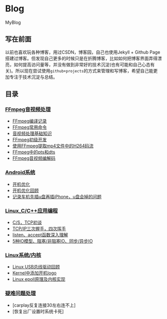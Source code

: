 # Blog
MyBlog
## 写在前面

以前也喜欢玩各种博客，用过CSDN，博客园，自己也使用Jekyll + Github Page搭建过博客。但发现自己更多的时候只是在折腾博客，比如如何把博客界面弄得漂亮，如何提高访问量等，并没有做到非常好的技术沉淀(也有可能和自己心态有关)。所以现在尝试使用`github+projects`的方式来管理和写博客，希望自己能更加专注于技术沉淀与总结。

## 目录

### [FFmpeg音视频处理](https://github.com/jason--liu/Blog/projects/4)
- [FFmpeg编译记录](https://github.com/jason--liu/Blog/issues/11)
- [FFmpeg常用命令](https://github.com/jason--liu/Blog/issues/13)
- [音视频处理基础知识](https://github.com/jason--liu/Blog/issues/16)
- [FFmpeg初级开发](https://github.com/jason--liu/Blog/issues/14)
- [使用FFmpeg提取mp4文件中的H264码流](https://github.com/jason--liu/Blog/issues/17)
- [FFmpeg中的pts和dts](https://github.com/jason--liu/Blog/issues/18)
- [FFmpeg音视频编解码](https://github.com/jason--liu/Blog/issues/19)


### [Android系统](https://github.com/jason--liu/Blog/projects/1)
- [开机优化](https://github.com/jason--liu/Blog/issues/1) 
- [开机优化回顾](https://github.com/jason--liu/Blog/issues/7)
- [记录车机先插u盘再插iPhone，u盘会掉的问题](https://github.com/jason--liu/Blog/issues/8)

### [Linux_C/C++应用编程](https://github.com/jason--liu/Blog/projects/2)
- [C/S，TCP初谈](https://github.com/jason--liu/Blog/issues/2) 
- [TCP/IP三次握手，四次挥手](https://github.com/jason--liu/Blog/issues/3) 
- [listen、accept函数深入理解](https://github.com/jason--liu/Blog/issues/4) 
- [5种IO模型、阻塞/非阻塞IO、同步/异步IO](https://github.com/jason--liu/Blog/issues/5)

### [Linux系统/内核](https://github.com/jason--liu/Blog/projects/3)
- [Linux USB总线驱动回顾](https://github.com/jason--liu/Blog/issues/10) 
- [Kernel中添加开机logo](https://github.com/jason--liu/Blog/issues/15)
- [Linux epoll原理及内核实现](https://github.com/jason--liu/Blog/issues/6)

### [疑难问题处理]()
- [carplay反复连接30左右连不上]
- [恢复出厂设置时系统卡死]


